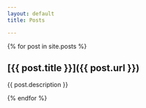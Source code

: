 ```yaml
---
layout: default
title: Posts

---
```


{% for post in site.posts %}

## [{{ post.title }}]({{ post.url }})

{{ post.description }}

{% endfor %}
